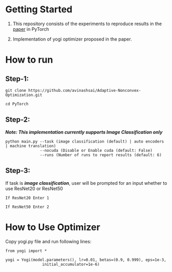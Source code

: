 # Getting Started


1. This repository consists of the experiments to reproduce results in the [paper](https://papers.nips.cc/paper/8186-adaptive-methods-for-nonconvex-optimization) in PyTorch

2. Implementation of yogi optimizer proposed in the paper.

# How to run

## Step-1:

```
git clone https://github.com/avinashsai/Adaptive-Nonconvex-Optimization.git

cd PyTorch
```
## Step-2:

***Note: This implementation currently supports Image Classification only***

```
python main.py --task (image classification (default) | auto encoders | machine translation) 
               --nocuda (Disable or Enable cuda (default: False)
               --runs (Number of runs to report results (default: 6)
```
## Step-3:

If task is ***image classification***, user will be prompted for an input whether to use ResNet20 or ResNet50

```
If ResNet20 Enter 1

If ResNet50 Enter 2
```

# How to Use Optimizer

Copy yogi.py file and run following lines:

```
from yogi import *

yogi = Yogi(model.parameters(), lr=0.01, betas=(0.9, 0.999), eps=1e-3, 
                initial_accumulator=1e-6)
```

